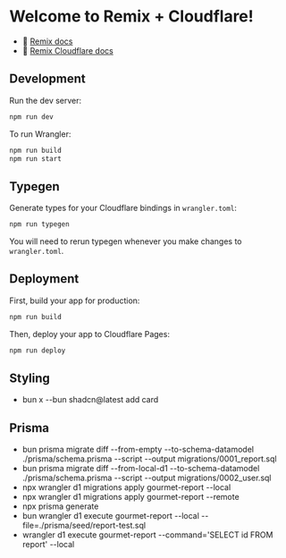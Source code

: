 # Welcome to Remix + Cloudflare!

- 📖 [Remix docs](https://remix.run/docs)
- 📖 [Remix Cloudflare docs](https://remix.run/guides/vite#cloudflare)

## Development

Run the dev server:

```sh
npm run dev
```

To run Wrangler:

```sh
npm run build
npm run start
```

## Typegen

Generate types for your Cloudflare bindings in `wrangler.toml`:

```sh
npm run typegen
```

You will need to rerun typegen whenever you make changes to `wrangler.toml`.

## Deployment

First, build your app for production:

```sh
npm run build
```

Then, deploy your app to Cloudflare Pages:

```sh
npm run deploy
```

## Styling

- bun x --bun shadcn@latest add card

## Prisma

- bun prisma migrate diff --from-empty --to-schema-datamodel ./prisma/schema.prisma --script --output migrations/0001_report.sql
- bun prisma migrate diff --from-local-d1 --to-schema-datamodel ./prisma/schema.prisma --script --output migrations/0002_user.sql
- npx wrangler d1 migrations apply gourmet-report --local
- npx wrangler d1 migrations apply gourmet-report --remote
- npx prisma generate
- bun wrangler d1 execute gourmet-report --local --file=./prisma/seed/report-test.sql
- wrangler d1 execute gourmet-report --command='SELECT id FROM report' --local

